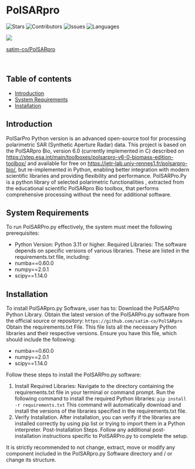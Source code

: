 # PolSARpro

![Stars](https://img.shields.io/github/stars/satim-co/PolSARpro?style=flat-square&label=Stars)
![Contributors](https://img.shields.io/github/contributors/satim-co/PolSARpro.svg?label=Contributors)
![Issues](https://img.shields.io/github/issues/satim-co/PolSARpro?label=Issues)
![Languages](https://img.shields.io/github/languages/top/satim-co/PolSARpro)

<img align="left" src="https://avatars.githubusercontent.com/u/104204037?s=200&v=4">

<br>

[satim-co/PolSARpro](https://github.com/satim-co/PolSARpro)

<br clear="left"/>

## Table of contents
* [Introduction](#introduction)
* [System Requirements](#system-requirements)
* [Installation](#installation)

## Introduction
PolSarPro Python version is an advanced open-source tool for processing polarimetric SAR (Synthetic Aperture Radar) data. This project is based on the PolSARpro Bio, version 6.0 (currently implemented in C) described on https://step.esa.int/main/toolboxes/polsarpro-v6-0-biomass-edition-toolbox/ and
available for free on https://ietr-lab.univ-rennes1.fr/polsarpro-bio/,  but re-implemented in Python, enabling better integration with modern scientific libraries and providing flexibility and performance.
PolSARPro.Py is a python library of selected polarimetric functionalities , extracted from the educational scientific PolSARpro Bio toolbox, that performs comprehensive processing without the need for additional software.

## System Requirements
To run PolSARPro.py effectively, the system must meet the following prerequisites:
- Python Version: Python 3.11 or higher.
Required Libraries: The software depends on specific versions of various libraries. These are listed in the requirements.txt file, including:
- numba==0.60.0
- numpy==2.0.1
- scipy==1.14.0

## Installation
To install PolSARpro.py Software, user has to:
Download the PolSARPro Python Library. Obtain the latest version of the PolSARPro.py software from the official source or repository:
`https://github.com/satim-co/PolSARpro`
Obtain the requirements.txt File. This file lists all the necessary Python libraries and their respective versions. Ensure you have this file, which should include the following:
- numba==0.60.0
- numpy==2.0.1
- scipy==1.14.0

Follow these steps to install the PolSARPro.py software:
1. Install Required Libraries: Navigate to the directory containing the requirements.txt file in your terminal or command prompt. Run the following command to install the required Python libraries:
`pip install -r requirements.txt`
      This command will automatically download and install the versions of the libraries specified in the requirements.txt file.
2. Verify Installation. After installation, you can verify if the libraries are installed correctly by using pip list or trying to import them in a Python interpreter.
Post-Installation Steps. Follow any additional post-installation instructions specific to PolSARPro.py to complete the setup.

It is strictly recommended to not change, extract, move or modify any component  included in the PolSARpro.py Software directory and / or change its structure.
